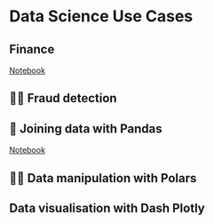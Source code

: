 # Data Science Use Cases

## Finance
<a href="https://nbviewer.org/github/kbantoec/dsuc/blob/main/src/finance/notebooks/trading.ipynb" target="_blank">Notebook</a>
    

## 🕵️‍♀️ Fraud detection

## 🐼 Joining data with Pandas
<a href="https://nbviewer.org/github/kbantoec/dsuc/blob/main/src/joining_data_pandas/notebook.ipynb" target="_blank">Notebook</a>


## 🐻‍❄️ Data manipulation with Polars

## Data visualisation with Dash Plotly
